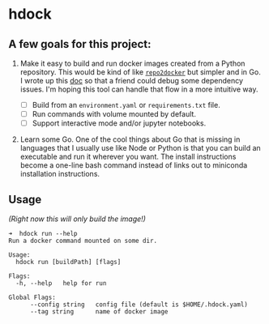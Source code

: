 # hdock

## A few goals for this project:

1. Make it easy to build and run docker images created from a Python repository. This would be kind of like [`repo2docker`](https://github.com/jupyterhub/repo2docker) but simpler and in Go. I wrote up this [doc](https://github.com/hdoupe/Tax-Brain/blob/add-dockerfile/run_docker.md) so that a friend could debug some dependency issues. I'm hoping this tool can handle that flow in a more intuitive way.

   - [ ] Build from an `environment.yaml` or `requirements.txt` file.
   - [ ] Run commands with volume mounted by default.
   - [ ] Support interactive mode and/or jupyter notebooks.

2. Learn some Go. One of the cool things about Go that is missing in languages that I usually use like Node or Python is that you can build an executable and run it wherever you want. The install instructions become a one-line bash command instead of links out to miniconda installation instructions.

## Usage

_(Right now this will only build the image!)_

```
➜  hdock run --help
Run a docker command mounted on some dir.

Usage:
  hdock run [buildPath] [flags]

Flags:
  -h, --help   help for run

Global Flags:
      --config string   config file (default is $HOME/.hdock.yaml)
      --tag string      name of docker image
```
